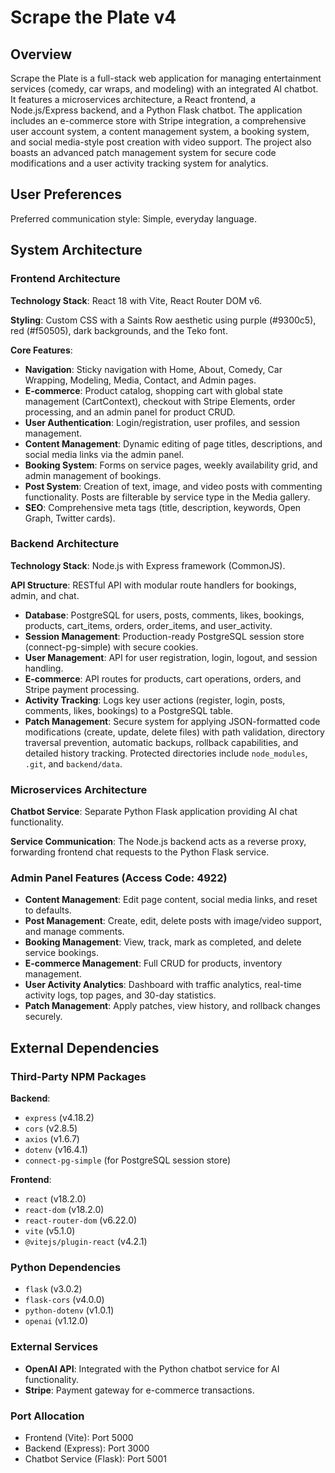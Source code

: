 # Scrape the Plate v4

## Overview

Scrape the Plate is a full-stack web application for managing entertainment services (comedy, car wraps, and modeling) with an integrated AI chatbot. It features a microservices architecture, a React frontend, a Node.js/Express backend, and a Python Flask chatbot. The application includes an e-commerce store with Stripe integration, a comprehensive user account system, a content management system, a booking system, and social media-style post creation with video support. The project also boasts an advanced patch management system for secure code modifications and a user activity tracking system for analytics.

## User Preferences

Preferred communication style: Simple, everyday language.

## System Architecture

### Frontend Architecture

**Technology Stack**: React 18 with Vite, React Router DOM v6.

**Styling**: Custom CSS with a Saints Row aesthetic using purple (#9300c5), red (#f50505), dark backgrounds, and the Teko font.

**Core Features**:
- **Navigation**: Sticky navigation with Home, About, Comedy, Car Wrapping, Modeling, Media, Contact, and Admin pages.
- **E-commerce**: Product catalog, shopping cart with global state management (CartContext), checkout with Stripe Elements, order processing, and an admin panel for product CRUD.
- **User Authentication**: Login/registration, user profiles, and session management.
- **Content Management**: Dynamic editing of page titles, descriptions, and social media links via the admin panel.
- **Booking System**: Forms on service pages, weekly availability grid, and admin management of bookings.
- **Post System**: Creation of text, image, and video posts with commenting functionality. Posts are filterable by service type in the Media gallery.
- **SEO**: Comprehensive meta tags (title, description, keywords, Open Graph, Twitter cards).

### Backend Architecture

**Technology Stack**: Node.js with Express framework (CommonJS).

**API Structure**: RESTful API with modular route handlers for bookings, admin, and chat.
- **Database**: PostgreSQL for users, posts, comments, likes, bookings, products, cart_items, orders, order_items, and user_activity.
- **Session Management**: Production-ready PostgreSQL session store (connect-pg-simple) with secure cookies.
- **User Management**: API for user registration, login, logout, and session handling.
- **E-commerce**: API routes for products, cart operations, orders, and Stripe payment processing.
- **Activity Tracking**: Logs key user actions (register, login, posts, comments, likes, bookings) to a PostgreSQL table.
- **Patch Management**: Secure system for applying JSON-formatted code modifications (create, update, delete files) with path validation, directory traversal prevention, automatic backups, rollback capabilities, and detailed history tracking. Protected directories include `node_modules`, `.git`, and `backend/data`.

### Microservices Architecture

**Chatbot Service**: Separate Python Flask application providing AI chat functionality.

**Service Communication**: The Node.js backend acts as a reverse proxy, forwarding frontend chat requests to the Python Flask service.

### Admin Panel Features (Access Code: 4922)

- **Content Management**: Edit page content, social media links, and reset to defaults.
- **Post Management**: Create, edit, delete posts with image/video support, and manage comments.
- **Booking Management**: View, track, mark as completed, and delete service bookings.
- **E-commerce Management**: Full CRUD for products, inventory management.
- **User Activity Analytics**: Dashboard with traffic analytics, real-time activity logs, top pages, and 30-day statistics.
- **Patch Management**: Apply patches, view history, and rollback changes securely.

## External Dependencies

### Third-Party NPM Packages

**Backend**:
- `express` (v4.18.2)
- `cors` (v2.8.5)
- `axios` (v1.6.7)
- `dotenv` (v16.4.1)
- `connect-pg-simple` (for PostgreSQL session store)

**Frontend**:
- `react` (v18.2.0)
- `react-dom` (v18.2.0)
- `react-router-dom` (v6.22.0)
- `vite` (v5.1.0)
- `@vitejs/plugin-react` (v4.2.1)

### Python Dependencies

- `flask` (v3.0.2)
- `flask-cors` (v4.0.0)
- `python-dotenv` (v1.0.1)
- `openai` (v1.12.0)

### External Services

- **OpenAI API**: Integrated with the Python chatbot service for AI functionality.
- **Stripe**: Payment gateway for e-commerce transactions.

### Port Allocation

- Frontend (Vite): Port 5000
- Backend (Express): Port 3000
- Chatbot Service (Flask): Port 5001